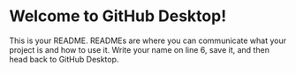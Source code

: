  # Welcome to GitHub Desktop!
This is your README. READMEs are where you can communicate what your project is and how to use it.
Write your name on line 6, save it, and then head back to GitHub  Desktop.
